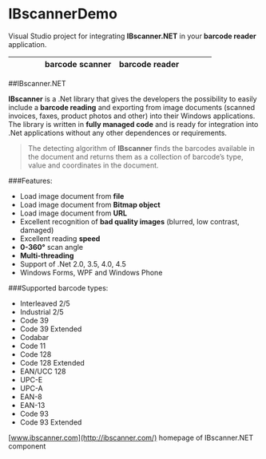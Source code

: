 # IBscannerDemo
Visual Studio project for integrating **IBscanner.NET** in your **barcode reader** application.


|```      ```| barcode scanner              | barcode reader  |```     ```|
------------ | ---------------------------- | ----------------|-----------


##IBscanner.NET

**IBscanner** is a .Net library that gives the developers the possibility to easily include a **barcode reading** and exporting from image documents (scanned invoices, faxes, product photos and other) into their Windows applications.
The library is written in **fully managed code** and is ready for integration into .Net applications without any other dependences or requirements.

>The detecting algorithm of **IBscanner** finds the barcodes available in the document and returns them as a collection of barcode’s type, value and coordinates in the document.
 
###Features:

 - Load image document from **file**
 - Load image document  from **Bitmap object**
 - Load image document  from **URL**
 - Excellent recognition of **bad quality images** (blurred, low contrast, damaged)
 - Excellent reading **speed**
 - **0-360°** scan angle
 - **Multi-threading**
 - Support of .Net 2.0, 3.5, 4.0, 4.5
 - Windows Forms, WPF and Windows Phone


###Supported barcode types: 
* Interleaved 2/5
* Industrial 2/5
* Code 39
* Code 39 Extended
* Codabar
* Code 11
* Code 128
* Code 128 Extended
* EAN/UCC 128
* UPC-E
* UPC-A
* EAN-8
* EAN-13
* Code 93
* Code 93 Extended


 [www.ibscanner.com](http://ibscanner.com/) homepage of IBscanner.NET component
